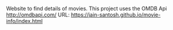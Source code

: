 Website to find details of movies.
This project uses the OMDB Api 
http://omdbapi.com/
URL: https://jain-santosh.github.io/movie-info/index.html
